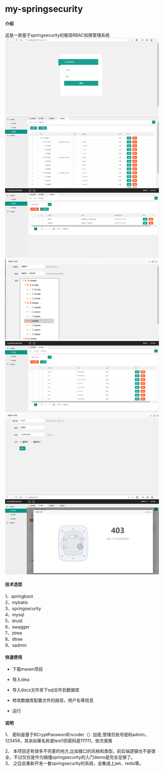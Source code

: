 # my-springsecurity
#### 介绍
这是一款基于springsecurity的极简RBAC权限管理系统
![login](docs/images/login.PNG)
![menu](docs/images/menu.PNG)
![role](docs/images/role.PNG)
![roleedit](docs/images/roleedit.PNG)
![user](docs/images/user.PNG)
![useredit](docs/images/useredit.PNG)
![useredit2](docs/images/useredit2.PNG)

#### 技术选型
1、springboot  
2、mybatis    
3、springsecurity  
4、mysql  
5、druid  
6、swagger  
7、ztree  
8、dtree  
9、xadmin

#### 快速使用

- 下载maven项目
 
- 导入idea
 
- 导入docs文件夹下sql文件到数据库
 
- 修改数据库配置文件的路径，用户名等信息
 
- 运行

#### 说明

1、 密码是基于BCryptPasswordEncoder（）加密,管理员账号密码admin，123456，其余如果名称是test1则密码是111111，依次类推

2、 本项目还有很多不完善的地方,比如接口的风格和类型，前后端逻辑也不是很全，不过仅仅是作为搞懂springsecurity的入门demo是完全足够了。  
3、 之后会重新开发一套springsecurity的系统，会集成上jwt、redis等。


 

